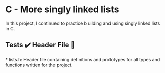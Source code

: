<h1> C - More singly linked lists </h1>

In this project, I continued to practice b uilding and using singly linked lists in C.

<h2> Tests ✔️ </h2?
 * Tests: Folder of test files. Provided by Holberton School

<h3> Header File 📁 </h3>
* lists.h: Header file containing definitions and prototypes for all types and functions written for the project.
